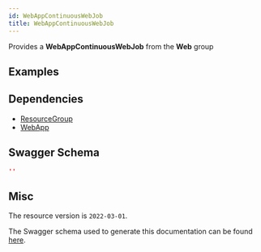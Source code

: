 ```yaml
---
id: WebAppContinuousWebJob
title: WebAppContinuousWebJob
---
```

Provides a **WebAppContinuousWebJob** from the **Web** group
## Examples
## Dependencies
- [ResourceGroup](../Resources/ResourceGroup.md)
- [WebApp](../Web/WebApp.md)
## Swagger Schema
```json
''
```
## Misc
The resource version is `2022-03-01`.

The Swagger schema used to generate this documentation can be found [here](https://github.com/Azure/azure-rest-api-specs/tree/main/specification/web/resource-manager/Microsoft.Web/stable/2022-03-01/WebApps.json).
